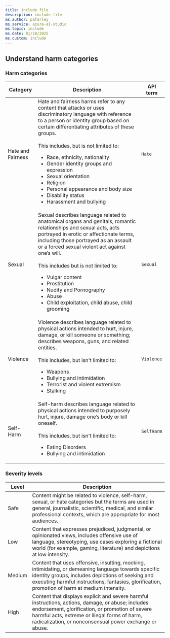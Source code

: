 ```yaml
---
title: include file
description: include file
ms.author: pafarley
ms.service: azure-ai-studio
ms.topic: include
ms.date: 01/28/2025
ms.custom: include
---
```


## Understand harm categories

### Harm categories

| Category  | Description         |API term |
| --------- | ------------------- | --- |
| Hate and Fairness      | Hate and fairness harms refer to any content that attacks or uses discriminatory language with reference to a person or identity group based on certain differentiating attributes of these groups. <br><br>This includes, but is not limited to:<ul><li>Race, ethnicity, nationality</li><li>Gender identity groups and expression</li><li>Sexual orientation</li><li>Religion</li><li>Personal appearance and body size</li><li>Disability status</li><li>Harassment and bullying</li></ul> | `Hate` |
| Sexual  | Sexual describes language related to anatomical organs and genitals, romantic relationships and sexual acts, acts portrayed in erotic or affectionate terms, including those portrayed as an assault or a forced sexual violent act against one’s will. <br><br> This includes but is not limited to:<ul><li>Vulgar content</li><li>Prostitution</li><li>Nudity and Pornography</li><li>Abuse</li><li>Child exploitation, child abuse, child grooming</li></ul>   | `Sexual` |
| Violence  | Violence describes language related to physical actions intended to hurt, injure, damage, or kill someone or something; describes weapons, guns, and related entities. <br><br>This includes, but isn't limited to:  <ul><li>Weapons</li><li>Bullying and intimidation</li><li>Terrorist and violent extremism</li><li>Stalking</li></ul>  | `Violence` |
| Self-Harm  | Self-harm describes language related to physical actions intended to purposely hurt, injure, damage one’s body or kill oneself. <br><br> This includes, but isn't limited to: <ul><li>Eating Disorders</li><li>Bullying and intimidation</li></ul>  | `SelfHarm` |

### Severity levels 

| Level | Description |
| --- | ---|
|Safe |Content might be related to violence, self-harm, sexual, or hate categories but the terms are used in general, journalistic, scientific, medical, and similar professional contexts, which are appropriate for most audiences. |
|Low |Content that expresses prejudiced, judgmental, or opinionated views, includes offensive use of language, stereotyping, use cases exploring a fictional world (for example, gaming, literature) and depictions at low intensity.| 
|Medium |Content that uses offensive, insulting, mocking, intimidating, or demeaning language towards specific identity groups, includes depictions of seeking and executing harmful instructions, fantasies, glorification, promotion of harm at medium intensity. |
|High |Content that displays explicit and severe harmful instructions, actions, damage, or abuse; includes endorsement, glorification, or promotion of severe harmful acts, extreme or illegal forms of harm, radicalization, or nonconsensual power exchange or abuse. |